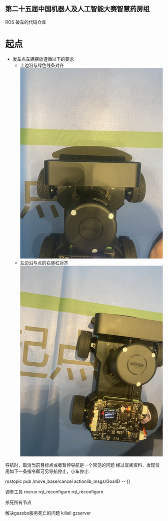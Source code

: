 ## 第二十五届中国机器人及人工智能大赛智慧药房组
ROS 破车的代码仓库
# 起点
* 发车点车辆摆放遵循以下的要求
  * 上边沿与绿色线条对齐
![上边沿对齐](./picture/Start_Point1.JPG)
  * 左边沿与点的右竖杠对齐
![左边沿对齐](./picture/Start_Point2.JPG)


导航时，取消当前目标点或者暂停导航是一个常见的问题
经过查阅资料．发现仅用如下一条指令即可另导航停止，小车停止:

rostopic pub /move_base/cancel actionlib_msgs/GoalID -- {}

调参工具
rosrun rqt_reconfigure rqt_reconfigure

杀死所有节点 

解决gazebo服务死亡的问题
killall gzserver